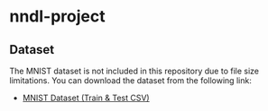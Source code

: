 # nndl-project

## Dataset

The MNIST dataset is not included in this repository due to file size limitations. You can download the dataset from the following link:

- [MNIST Dataset (Train & Test CSV)](https://www.kaggle.com/competitions/digit-recognizer/data)